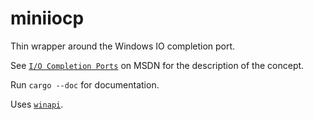 # miniiocp

Thin wrapper around the Windows IO completion port.

See [`I/O Completion Ports`](https://docs.microsoft.com/en-us/windows/win32/fileio/i-o-completion-ports) on MSDN for the description of the concept.

Run `cargo --doc` for documentation.

Uses [`winapi`](https://docs.rs/winapi/0.3.8/winapi/).